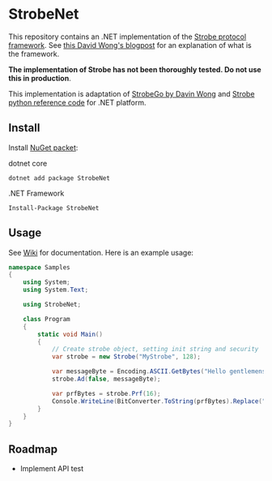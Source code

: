 # StrobeNet

This repository contains an .NET implementation of the [Strobe protocol framework](https://strobe.sourceforge.io/). See [this David Wong's blogpost](https://www.cryptologie.net/article/416/the-strobe-protocol-framework/) for an explanation of what is the framework.

**The implementation of Strobe has not been thoroughly tested. Do not use this in production**.

This implementation is adaptation of [StrobeGo by Davin Wong](https://github.com/mimoo/StrobeGo) and [Strobe python reference code](https://sourceforge.net/p/strobe/code) for .NET platform.

## Install

Install [NuGet packet](https://www.nuget.org/packages/StrobeNet/):

dotnet core
```
dotnet add package StrobeNet
```

.NET Framework
```
Install-Package StrobeNet
```

## Usage

See [Wiki](https://github.com/Fasjeit/StrobeNet/wiki) for documentation. Here is an example usage:

```C#
namespace Samples
{
    using System;
    using System.Text;

    using StrobeNet;

    class Program
    {
        static void Main()
        {
            // Create strobe object, setting init string and security
            var strobe = new Strobe("MyStrobe", 128);

            var messageByte = Encoding.ASCII.GetBytes("Hello gentlemens");
            strobe.Ad(false, messageByte);

            var prfBytes = strobe.Prf(16);
            Console.WriteLine(BitConverter.ToString(prfBytes).Replace("-", ""));
        }
    }
}
```

## Roadmap

* Implement API test

